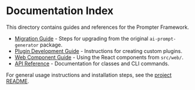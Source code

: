# Documentation Index

This directory contains guides and references for the Prompter Framework.

- [Migration Guide](guides/migration.md) - Steps for upgrading from the original `ai-prompt-generator` package.
- [Plugin Development Guide](guides/plugin-development.md) - Instructions for creating custom plugins.
- [Web Component Guide](guides/web-components.md) - Using the React components from `src/web/`.
- [API Reference](api/index.md) - Documentation for classes and CLI commands.

For general usage instructions and installation steps, see the [project README](../README.md).
